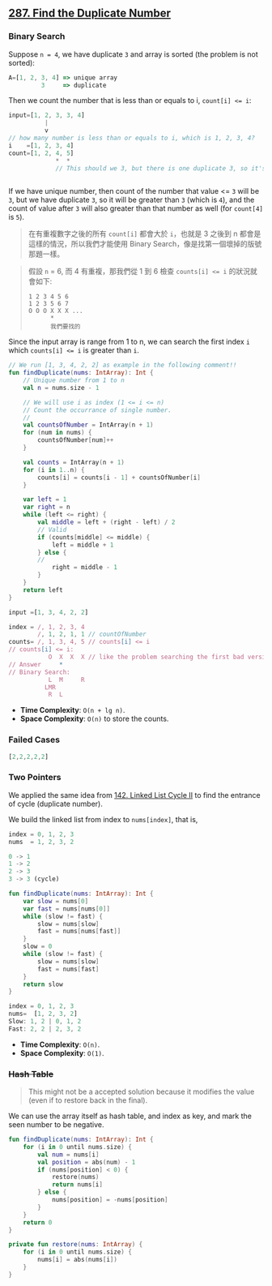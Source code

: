 ## [287. Find the Duplicate Number](https://leetcode.com/problems/find-the-duplicate-number)

### Binary Search

Suppose `n = 4`, we have duplicate `3` and array is sorted (the problem is not sorted): 

```js
A=[1, 2, 3, 4] => unique array
         3     => duplicate
```

Then we count the number that is less than or equals to i, `count[i] <= i`:

```js
input=[1, 2, 3, 3, 4]
          |
          v
// how many number is less than or equals to i, which is 1, 2, 3, 4?
i    =[1, 2, 3, 4]
count=[1, 2, 4, 5]
             *  *
             // This should we 3, but there is one duplicate 3, so it's 4
             
```

If we have unique number, then count of the number that value <= `3` will be `3`, but we have duplicate `3`, so it will be greater than `3` (which is `4`), and the count of value after `3` will also greater than that number as well (for `count[4]` is `5`).

> 在有重複數字之後的所有 `count[i]` 都會大於 `i`，也就是 3 之後到 n 都會是這樣的情況，所以我們才能使用 Binary Search，像是找第一個壞掉的版號那題一樣。

> 假設 `n` = 6, 而 4 有重複，那我們從 1 到 6 檢查 `counts[i] <= i` 的狀況就會如下:
> ```
> 1 2 3 4 5 6
> 1 2 3 5 6 7
> O O O X X X ...
>       *
>       我們要找的
> ```

Since the input array is range from 1 to n, we can search the first index `i` which `counts[i] <= i` is greater than `i`.

```kotlin
// We run [1, 3, 4, 2, 2] as example in the following comment!!
fun findDuplicate(nums: IntArray): Int {
    // Unique number from 1 to n
    val n = nums.size - 1

    // We will use i as index (1 <= i <= n)
    // Count the occurrance of single number.
    // 
    val countsOfNumber = IntArray(n + 1)
    for (num in nums) {
        countsOfNumber[num]++
    }

    val counts = IntArray(n + 1)
    for (i in 1..n) {
        counts[i] = counts[i - 1] + countsOfNumber[i]
    }

    var left = 1
    var right = n
    while (left <= right) {
        val middle = left + (right - left) / 2
        // Valid
        if (counts[middle] <= middle) {
            left = middle + 1
        } else {
        // 
            right = middle - 1
        }
    }
    return left
}
```

```js
input =[1, 3, 4, 2, 2]

index = /, 1, 2, 3, 4
        /, 1, 2, 1, 1 // countOfNumber
counts= /, 1, 3, 4, 5 // counts[i] <= i
// counts[i] <= i:
           O  X  X  X // like the problem searching the first bad version
// Answer     *
// Binary Search:
           L  M     R
          LMR
           R  L
```

* **Time Complexity**: `O(n + lg n)`.
* **Space Complexity**: `O(n)` to store the counts.

### Failed Cases
```js
[2,2,2,2,2]
```

### Two Pointers
We applied the same idea from [142. Linked List Cycle II](../leetcode/142.linked-list-cycle-ii.md) to find the entrance of cycle (duplicate number).

We build the linked list from index to `nums[index]`, that is,

```js
index = 0, 1, 2, 3
nums  = 1, 2, 3, 2

0 -> 1
1 -> 2
2 -> 3
3 -> 3 (cycle)
```

```kotlin
fun findDuplicate(nums: IntArray): Int {
    var slow = nums[0]
    var fast = nums[nums[0]]
    while (slow != fast) {
        slow = nums[slow]
        fast = nums[nums[fast]]
    }
    slow = 0
    while (slow != fast) {
        slow = nums[slow]
        fast = nums[fast]
    }
    return slow
}
```

```js
index = 0, 1, 2, 3
nums=  [1, 2, 3, 2]
Slow: 1, 2 | 0, 1, 2
Fast: 2, 2 | 2, 3, 2
```

* **Time Complexity**: `O(n)`.
* **Space Complexity**: `O(1)`.

### ~~Hash Table~~
> This might not be a accepted solution because it modifies the value (even if to restore back in the final).

We can use the array itself as hash table, and index as key, and mark the seen number to be negative.

```kotlin
fun findDuplicate(nums: IntArray): Int {
    for (i in 0 until nums.size) {
        val num = nums[i]
        val position = abs(num) - 1
        if (nums[position] < 0) {
            restore(nums)
            return nums[i]
        } else {
            nums[position] = -nums[position]
        }
    }
    return 0
}

private fun restore(nums: IntArray) {
    for (i in 0 until nums.size) {
        nums[i] = abs(nums[i])
    }
}
```